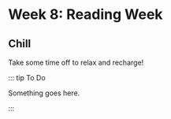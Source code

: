 # Week 8: Reading Week

## Chill

Take some time off to relax and recharge!

<YouTube
  title="Deep Underwater • Relaxing Sleep Music in an Underwater Paradise"
  url="https://www.youtube.com/embed/OVct34NUk3U"
/>

::: tip To Do

Something goes here.

:::
